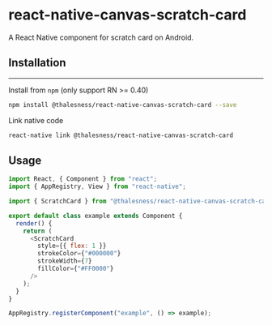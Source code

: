 # react-native-canvas-scratch-card

A React Native component for scratch card on Android.

## Installation

---

Install from `npm` (only support RN >= 0.40)

```bash
npm install @thalesness/react-native-canvas-scratch-card --save
```

Link native code

```bash
react-native link @thalesness/react-native-canvas-scratch-card
```

## Usage

```javascript
import React, { Component } from "react";
import { AppRegistry, View } from "react-native";

import { ScratchCard } from "@thalesness/react-native-canvas-scratch-card";

export default class example extends Component {
  render() {
    return (
      <ScratchCard
        style={{ flex: 1 }}
        strokeColor={"#000000"}
        strokeWidth={7}
        fillColor={"#FF0000"}
      />
    );
  }
}

AppRegistry.registerComponent("example", () => example);
```
